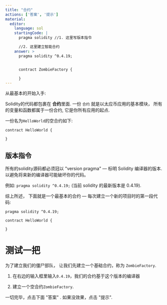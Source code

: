 ```yaml
---
title: "合约"
actions: ['答案', '提示']
material:
  editor:
    language: sol
    startingCode: |
      pragma solidity //1. 这里写版本指令

      //2. 这里建立智能合约
    answer: >
      pragma solidity ^0.4.19;


      contract ZombieFactory {

      }
---
```


从最基本的开始入手:

Solidity的代码都包裹在 **合约**里面. 一份 `合约` 就是以太应币应用的基本模块， 所有的变量和函数都属于一份合约, 它是你所有应用的起点.

一份名为`HelloWorld`的空合约如下:

```
contract HelloWorld {

}
```

## 版本指令

所有的solidity源码都必须冠以 "version pragma" — 标明 Solidity 编译器的版本. 以避免将来新的编译器可能破坏你的代码。

例如: `pragma solidity ^0.4.19;` (当前 solidity 的最新版本是 0.4.19).

综上所述， 下面就是一个最基本的合约 — 每次建立一个新的项目时的第一段代码:

```
pragma solidity ^0.4.19;

contract HelloWorld {

}
```

# 测试一把

为了建立我们的僵尸部队， 让我们先建立一个基础合约，称为 `ZombieFactory`.

1. 在右边的输入框里输入`0.4.19`，我们的合约基于这个版本的编译器

2. 建立一个空合约`ZombieFactory`.

一切完毕，点击下面 "答案" . 如果没效果，点击 "提示".
